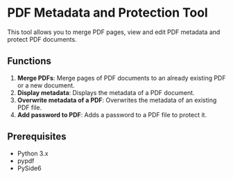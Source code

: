 # PDF Metadata and Protection Tool
This tool allows you to merge PDF pages, view and edit PDF metadata and protect PDF documents.

## Functions
1. **Merge PDFs**: Merge pages of PDF documents to an already existing PDF or a new document.
2. **Display metadata**: Displays the metadata of a PDF document.
3. **Overwrite metadata of a PDF**: Overwrites the metadata of an existing PDF file.
4. **Add password to PDF**: Adds a password to a PDF file to protect it.

## Prerequisites
- Python 3.x
- pypdf
- PySide6